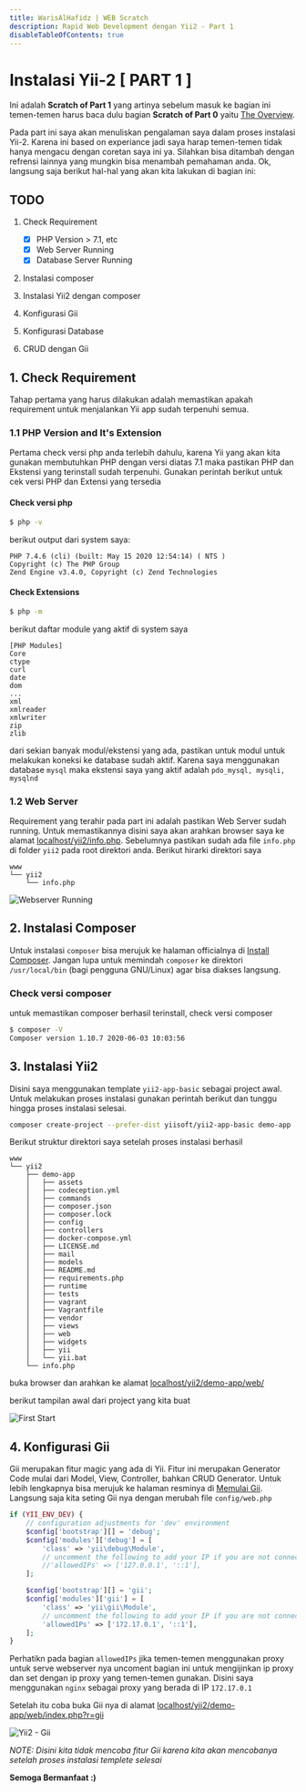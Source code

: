 ```yaml
---
title: WarisAlHafidz | WEB Scratch
description: Rapid Web Development dengan Yii2 - Part 1
disableTableOfContents: true
---
```


# Instalasi Yii-2 [ PART 1 ]

Ini adalah **Scratch of Part 1** yang artinya sebelum masuk ke bagian ini temen-temen harus baca dulu bagian **Scratch of Part 0** yaitu [The Overview](yii2-rapid-development-part-0.md).

Pada part ini saya akan menuliskan pengalaman saya dalam proses instalasi Yii-2. Karena ini based on experiance jadi saya harap temen-temen tidak hanya mengacu dengan coretan saya ini ya. Silahkan bisa ditambah dengan refrensi lainnya yang mungkin bisa menambah pemahaman anda. Ok, langsung saja berikut hal-hal yang akan kita lakukan di bagian ini:

## TODO

1. Check Requirement

   - [x] PHP Version > 7.1, etc
   - [x] Web Server Running
   - [x] Database Server Running

2. Instalasi composer
3. Instalasi Yii2 dengan composer
4. Konfigurasi Gii
5. Konfigurasi Database
6. CRUD dengan Gii

## 1. Check Requirement

Tahap pertama yang harus dilakukan adalah memastikan apakah requirement untuk menjalankan Yii app sudah terpenuhi semua.

### 1.1 PHP Version and It's Extension

Pertama check versi php anda terlebih dahulu, karena Yii yang akan kita gunakan membutuhkan PHP dengan versi diatas 7.1 maka pastikan PHP dan Ekstensi yang terinstall sudah terpenuhi. Gunakan perintah berikut untuk cek versi PHP dan Extensi yang tersedia

#### Check versi php

```bash
$ php -v
```

berikut output dari system saya:

```
PHP 7.4.6 (cli) (built: May 15 2020 12:54:14) ( NTS )
Copyright (c) The PHP Group
Zend Engine v3.4.0, Copyright (c) Zend Technologies
```

#### Check Extensions

```bash
$ php -m
```

berikut daftar module yang aktif di system saya

```
[PHP Modules]
Core
ctype
curl
date
dom
...
xml
xmlreader
xmlwriter
zip
zlib
```

dari sekian banyak modul/ekstensi yang ada, pastikan untuk modul untuk melakukan koneksi ke database sudah aktif. Karena saya menggunakan database `mysql` maka ekstensi saya yang aktif adalah `pdo_mysql, mysqli, mysqlnd`

### 1.2 Web Server

Requirement yang terahir pada part ini adalah pastikan Web Server sudah running. Untuk memastikannya disini saya akan arahkan browser saya ke alamat [localhost/yii2/info.php](https://127.0.0.1/info.php). Sebelumnya pastikan sudah ada file `info.php` di folder `yii2` pada root direktori anda. Berikut hirarki direktori saya

```
www
└── yii2
    └── info.php
```

![Webserver Running](img/info-php.png)

## 2. Instalasi Composer

Untuk instalasi `composer` bisa merujuk ke halaman officialnya di [Install Composer](https://getcomposer.org/download/). Jangan lupa untuk memindah `composer` ke direktori `/usr/local/bin` (bagi pengguna GNU/Linux) agar bisa diakses langsung.

### Check versi composer

untuk memastikan composer berhasil terinstall, check versi composer

```bash
$ composer -V
Composer version 1.10.7 2020-06-03 10:03:56
```

## 3. Instalasi Yii2

Disini saya menggunakan template `yii2-app-basic` sebagai project awal. Untuk melakukan proses instalasi gunakan perintah berikut dan tunggu hingga proses instalasi selesai.

```bash
composer create-project --prefer-dist yiisoft/yii2-app-basic demo-app
```

Berikut struktur direktori saya setelah proses instalasi berhasil

```
www
└── yii2
    ├── demo-app
    │   ├── assets
    │   ├── codeception.yml
    │   ├── commands
    │   ├── composer.json
    │   ├── composer.lock
    │   ├── config
    │   ├── controllers
    │   ├── docker-compose.yml
    │   ├── LICENSE.md
    │   ├── mail
    │   ├── models
    │   ├── README.md
    │   ├── requirements.php
    │   ├── runtime
    │   ├── tests
    │   ├── vagrant
    │   ├── Vagrantfile
    │   ├── vendor
    │   ├── views
    │   ├── web
    │   ├── widgets
    │   ├── yii
    │   └── yii.bat
    └── info.php
```

buka browser dan arahkan ke alamat [localhost/yii2/demo-app/web/](http://localhost/yii2/demo-app/web/)

berikut tampilan awal dari project yang kita buat

![First Start](img/yii2-first-start.png)

## 4. Konfigurasi Gii

Gii merupakan fitur magic yang ada di Yii. Fitur ini merupakan Generator Code mulai dari Model, View, Controller, bahkan CRUD Generator. Untuk lebih lengkapnya bisa merujuk ke halaman resminya di [Memulai Gii](https://www.yiiframework.com/doc/guide/2.0/en/start-gii#starting-gii). Langsung saja kita seting Gii nya dengan merubah file `config/web.php`

```php
if (YII_ENV_DEV) {
    // configuration adjustments for 'dev' environment
    $config['bootstrap'][] = 'debug';
    $config['modules']['debug'] = [
        'class' => 'yii\debug\Module',
        // uncomment the following to add your IP if you are not connecting from localhost.
        //'allowedIPs' => ['127.0.0.1', '::1'],
    ];

    $config['bootstrap'][] = 'gii';
    $config['modules']['gii'] = [
        'class' => 'yii\gii\Module',
        // uncomment the following to add your IP if you are not connecting from localhost.
        'allowedIPs' => ['172.17.0.1', '::1'],
    ];
}
```

Perhatikn pada bagian `allowedIPs` jika temen-temen menggunakan proxy untuk serve webserver nya uncoment bagian ini untuk mengijinkan ip proxy dan set dengan ip proxy yang temen-temen gunakan. Disini saya menggunakan `nginx` sebagai proxy yang berada di IP `172.17.0.1`

Setelah itu coba buka Gii nya di alamat [localhost/yii2/demo-app/web/index.php?r=gii](http://localhost/yii2/demo-app/web/index.php?r=gii)

![Yii2 - Gii](img/yii2-gii.png)

*NOTE: Disini kita tidak mencoba fitur Gii karena kita akan mencobanya setelah proses instalasi templete selesai*

**Semoga Bermanfaat :)**
